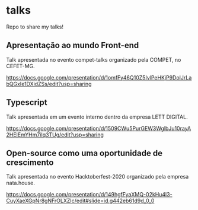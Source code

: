 # talks
Repo to share my talks!

## Apresentação ao mundo Front-end

Talk apresentada no evento compet-talks organizado pela COMPET, no CEFET-MG.

https://docs.google.com/presentation/d/1omfFy46Q10Z5IvlPeHKjP9DoIJrLabQGxIe1DXidZSs/edit?usp=sharing

## Typescript

Talk apresentada em um evento interno dentro da empresa LETT DIGITAL.

https://docs.google.com/presentation/d/1509CWu5PurGEW3WglbJu10rayA2HEIEmYHm7iIq3TUg/edit?usp=sharing

## Open-source como uma oportunidade de crescimento

Talk apresentada no evento Hacktoberfest-2020 organizado pela empresa nata.house.

https://docs.google.com/presentation/d/149hgfFyaXMQ-02kHu4l3-CuyXaeXGpNr8gNFrOLXZIc/edit#slide=id.g442eb61d9d_0_0

